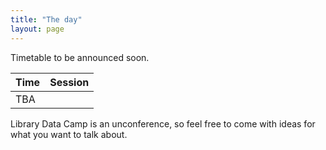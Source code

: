 ```yaml
---
title: "The day"
layout: page
---
```


Timetable to be announced soon.

| Time | Session |
| ---- | ------- |
| TBA | |

Library Data Camp is an unconference, so feel free to come with ideas for what you want to talk about.